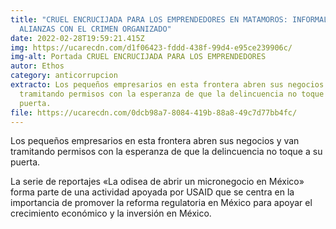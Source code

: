 ```yaml
---
title: "CRUEL ENCRUCIJADA PARA LOS EMPRENDEDORES EN MATAMOROS: INFORMALIDAD O
  ALIANZAS CON EL CRIMEN ORGANIZADO"
date: 2022-02-28T19:59:21.415Z
img: https://ucarecdn.com/d1f06423-fddd-438f-99d4-e95ce239906c/
img-alt: Portada CRUEL ENCRUCIJADA PARA LOS EMPRENDEDORES
autor: Ethos
category: anticorrupcion
extracto: Los pequeños empresarios en esta frontera abren sus negocios y van
  tramitando permisos con la esperanza de que la delincuencia no toque a su
  puerta.
file: https://ucarecdn.com/0dcb98a7-8084-419b-88a8-49c7d77bb4fc/
---
```

<!--StartFragment-->

Los pequeños empresarios en esta frontera abren sus negocios y van tramitando permisos con la esperanza de que la delincuencia no toque a su puerta.

La serie de reportajes «La odisea de abrir un micronegocio en México» forma parte de una actividad apoyada por USAID que se centra en la importancia de promover la reforma regulatoria en México para apoyar el crecimiento económico y la inversión en México.

<!--EndFragment-->
